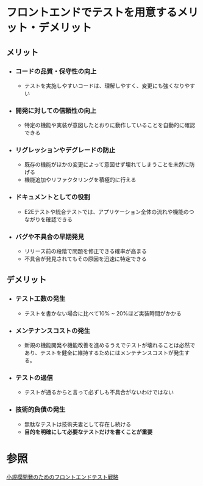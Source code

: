# フロントエンドでテストを用意するメリット・デメリット
## メリット
- ### コードの品質・保守性の向上
  - テストを実施しやすいコードは、理解しやすく、変更にも強くなりやすい
- ### 開発に対しての信頼性の向上
  - 特定の機能や実装が意図したとおりに動作していることを自動的に確認できる
- ### リグレッションやデグレードの防止
  - 既存の機能がほかの変更によって意図せず壊れてしまうことを未然に防げる
  - 機能追加やリファクタリングを積極的に行える
- ### ドキュメントとしての役割
  - E2Eテストや統合テストでは、アプリケーション全体の流れや機能のつながりを確認できる
- ### バグや不具合の早期発見
  - リリース前の段階で問題を修正できる確率が高まる
  - 不具合が発見されてもその原因を迅速に特定できる
## デメリット
- ### テスト工数の発生
  - テストを書かない場合に比べて10% ~ 20%ほど実装時間がかかる
- ### メンテナンスコストの発生
  - 新規の機能開発や機能改善を進めるうえでテストが壊れることは必然であり、テストを健全に維持するためにはメンテナンスコストが発生する。
- ### テストの過信
  - テストが通るからと言って必ずしも不具合がないわけではない
- ### 技術的負債の発生
  - 無駄なテストは技術夫妻として存在し続ける
  - <strong>目的を明確にして必要なテストだけを書くことが重要</strong>
# 参照
[小規模開発のためのフロントエンドテスト戦略](https://zenn.dev/ik_takagishi/books/5c6c9fe3a7ad2c)
